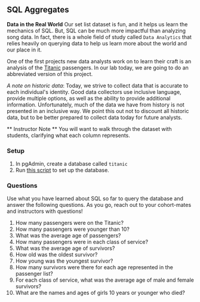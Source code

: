 ## SQL Aggregates

**Data in the Real World**
Our set list dataset is fun, and it helps us learn the mechanics of SQL.  But, SQL can be much more impactful than analyzing song data.  In fact, there is a whole field of study called `Data Analytics` that relies heavily on querying data to help us learn more about the world and our place in it.

One of the first projects new data analysts work on to learn their craft is an analysis of the [Titanic](https://en.wikipedia.org/wiki/Titanic) passengers.  In our lab today, we are going to do an abbreviated version of this project.

_A note on historic data_: Today, we strive to collect data that is accurate to each individual's identity.  Good data collectors use inclusive language, provide multiple options, as well as the ability to provide additional information.  Unfortunately, much of the data we have from history is not presented in an inclusive way.  We point this out not to discount all historic data, but to be better prepared to collect data today for future analysts.  

** Instructor Note ** You will want to walk through the dataset with students, clarifying what each column represents.

### Setup

1. In pgAdmin, create a database called `titanic`
2. Run [this script]() to set up the database.

### Questions

Use what you have learned about SQL so far to query the database and answer the following questions.  As you go, reach out to your cohort-mates and instructors with questions!

1. How many passengers were on the Titanic?
1. How many passengers were younger than 10?
1. What was the average age of passengers?
1. How many passengers were in each class of service?
1. What was the average age of survivors?
1. How old was the oldest survivor?
1. How young was the youngest survivor?
1. How many survivors were there for each age represented in the passenger list?
1. For each class of service, what was the average age of male and female survivors?
1. What are the names and ages of girls 10 years or younger who died?
